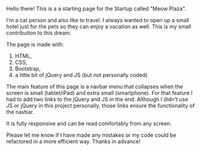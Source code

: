 Hello there! This is a a starting page for the Startup called "Meow Plaza".

I'm a cat person and also like to travel. I always wanted to open up a small hotel just for the pets so they can enjoy a vacation as well.
This is my small contribution to this dream.

The page is made with:
1) HTML, 
2) CSS,
3) Bootstrap,
4) a little bit of jQuery and JS (but not personally coded)

The main feature of this page is a navbar menu that collapses when the screen is small (tablet/iPad) and extra small (smartphone). 
For that feature I had to add two links to the jQuery and JS in the end. Although I didn't use JS or jQuery in this project personally, those links ensure the functionality of the navbar.

It is fully responsive and can be read comfortably from any screen.

Please let me know if I have made any mistakes or my code could be refactored in a more efficient way. Thanks in advance!
